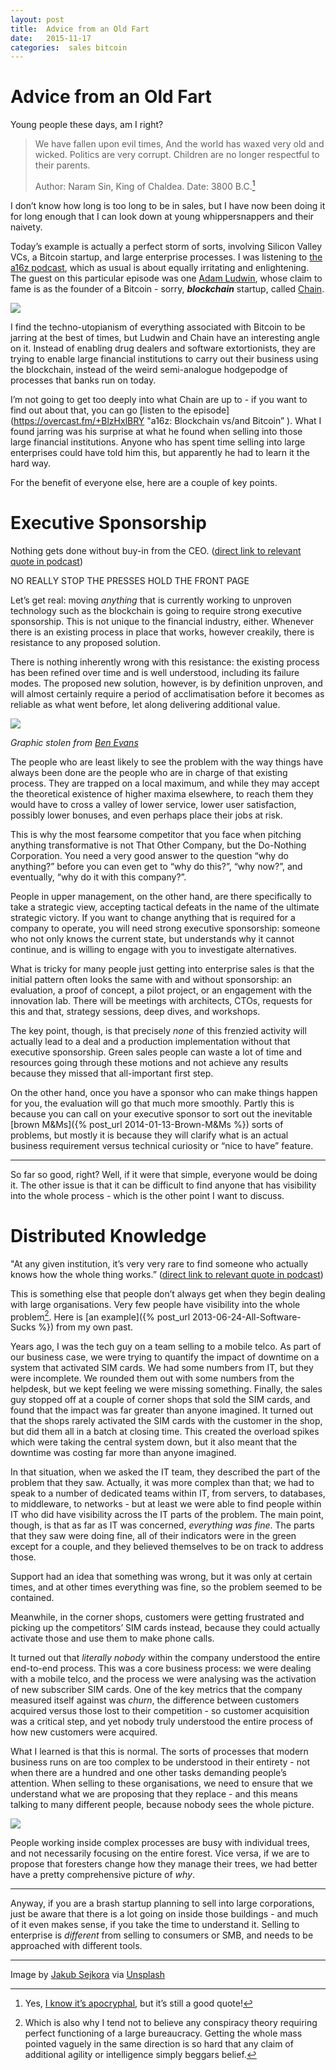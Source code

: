 ```yaml
---
layout: post
title:  Advice from an Old Fart 
date:   2015-11-17 
categories:  sales bitcoin 
---
```


# Advice from an Old Fart


Young people these days, am I right?

> We have fallen upon evil times,
> And the world has waxed very old and wicked.
> Politics are very corrupt.
> Children are no longer respectful to their parents.
>
> Author: Naram Sin, King of Chaldea. Date: 3800 B.C.[^1]

I don’t know how long is too long to be in sales, but I have now been doing it for long enough that I can look down at young whippersnappers and their naivety.

Today’s example is actually a perfect storm of sorts, involving Silicon Valley VCs, a Bitcoin startup, and large enterprise processes. I was listening to [the a16z podcast](https://overcast.fm/+BlzHxlBRY "a16z: Blockchain vs/and Bitcoin"), which as usual is about equally irritating and enlightening. The guest on this particular episode was one [Adam Ludwin](https://twitter.com/adamludwin), whose claim to fame is as the founder of a Bitcoin - sorry, ***blockchain*** startup, called [Chain](http://chain.com "Chain Enterprise Blockchain Platform").

![](/images/unknown_filename.10.jpeg)

I find the techno-utopianism of everything associated with Bitcoin to be jarring at the best of times, but Ludwin and Chain have an interesting angle on it. Instead of enabling drug dealers and software extortionists, they are trying to enable large financial institutions to carry out their business using the blockchain, instead of the weird semi-analogue hodgepodge of processes that banks run on today.

I’m not going to get too deeply into what Chain are up to - if you want to find out about that, you can go [listen to the episode](https://overcast.fm/+BlzHxlBRY "a16z: Blockchain vs/and Bitcoin” ). What I found jarring was his surprise at what he found when selling into those large financial institutions. Anyone who has spent time selling into large enterprises could have told him this, but apparently he had to learn it the hard way.

For the benefit of everyone else, here are a couple of key points.

# Executive Sponsorship

Nothing gets done without buy-in from the CEO. ([direct link to relevant quote in podcast](https://overcast.fm/+BlzHxlBRY/22:25))

NO REALLY STOP THE PRESSES HOLD THE FRONT PAGE

Let’s get real: moving *anything* that is currently working to unproven technology such as the blockchain is going to require strong executive sponsorship. This is not unique to the financial industry, either. Whenever there is an existing process in place that works, however creakily, there is resistance to any proposed solution.

There is nothing inherently wrong with this resistance: the existing process has been refined over time and is well understood, including its failure modes. The proposed new solution, however, is by definition unproven, and will almost certainly require a period of acclimatisation before it becomes as reliable as what went before, let along delivering additional value.

![](/images/unknown_filename.11.png)

*Graphic stolen from [Ben Evans](http://ben-evans.com/benedictevans/2015/11/7/mobile-ecosystems-and-the-death-of-pcs)*

The people who are least likely to see the problem with the way things have always been done are the people who are in charge of that existing process. They are trapped on a local maximum, and while they may accept the theoretical existence of higher maxima elsewhere, to reach them they would have to cross a valley of lower service, lower user satisfaction, possibly lower bonuses, and even perhaps place their jobs at risk.

This is why the most fearsome competitor that you face when pitching anything transformative is not That Other Company, but the Do-Nothing Corporation. You need a very good answer to the question “why do anything?” before you can even get to “why do this?”, “why now?”, and eventually, “why do it with this company?”.

People in upper management, on the other hand, are there specifically to take a strategic view, accepting tactical defeats in the name of the ultimate strategic victory. If you want to change anything that is required for a company to operate, you will need strong executive sponsorship: someone who not only knows the current state, but understands why it cannot continue, and is willing to engage with you to investigate alternatives.

What is tricky for many people just getting into enterprise sales is that the initial pattern often looks the same with and without sponsorship: an evaluation, a proof of concept, a pilot project, or an engagement with the innovation lab. There will be meetings with architects, CTOs, requests for this and that, strategy sessions, deep dives, and workshops.

The key point, though, is that precisely *none* of this frenzied activity will actually lead to a deal and a production implementation without that executive sponsorship. Green sales people can waste a lot of time and resources going through these motions and not achieve any results because they missed that all-important first step.

On the other hand, once you have a sponsor who can make things happen for you, the evaluation will go that much more smoothly. Partly this is because you can call on your executive sponsor to sort out the inevitable [brown M&Ms]({% post_url 2014-01-13-Brown-M&Ms %}) sorts of problems, but mostly it is because they will clarify what is an actual business requirement versus technical curiosity or “nice to have” feature.

***

So far so good, right? Well, if it were that simple, everyone would be doing it. The other issue is that it can be difficult to find anyone that has visibility into the whole process - which is the other point I want to discuss.

# Distributed Knowledge

"At any given institution, it’s very very rare to find someone who actually knows how the whole thing works.” ([direct link to relevant quote in podcast](https://overcast.fm/+BlzHxlBRY/23:40))

This is something else that people don’t always get when they begin dealing with large organisations. Very few people have visibility into the whole problem[^2]. Here is [an example]({% post_url 2013-06-24-All-Software-Sucks %}) from my own past.

Years ago, I was the tech guy on a team selling to a mobile telco. As part of our business case, we were trying to quantify the impact of downtime on a system that activated SIM cards. We had some numbers from IT, but they were incomplete. We rounded them out with some numbers from the helpdesk, but we kept feeling we were missing something. Finally, the sales guy stopped off at a couple of corner shops that sold the SIM cards, and found that the impact was far greater than anyone imagined. It turned out that the shops rarely activated the SIM cards with the customer in the shop, but did them all in a batch at closing time. This created the overload spikes which were taking the central system down, but it also meant that the downtime was costing far more than anyone imagined.

In that situation, when we asked the IT team, they described the part of the problem that they saw. Actually, it was more complex than that; we had to speak to a number of dedicated teams within IT, from servers, to databases, to middleware, to networks - but at least we were able to find people within IT who did have visibility across the IT parts of the problem. The main point, though, is that as far as IT was concerned, *everything was fine*. The parts that they saw were doing fine, all of their indicators were in the green except for a couple, and they believed themselves to be on track to address those. 

Support had an idea that something was wrong, but it was only at certain times, and at other times everything was fine, so the problem seemed to be contained.

Meanwhile, in the corner shops, customers were getting frustrated and picking up the competitors’ SIM cards instead, because they could actually activate those and use them to make phone calls.

It turned out that *literally nobody* within the company understood the entire end-to-end process. This was a core business process: we were dealing with a mobile telco, and the process we were analysing was the activation of new subscriber SIM cards. One of the key metrics that the company measured itself against was *churn*, the difference between customers acquired versus those lost to their competition - so customer acquisition was a critical step, and yet nobody truly understood the entire process of how new customers were acquired. 

What I learned is that this is normal. The sorts of processes that modern business runs on are too complex to be understood in their entirety - not when there are a hundred and one other tasks demanding people’s attention. When selling to these organisations, we need to ensure that we understand what we are proposing that they replace - and this means talking to many different people, because nobody sees the whole picture. 

![](/images/unknown_filename.12.jpeg) 

People working inside complex processes are busy with individual trees, and not necessarily focusing on the entire forest. Vice versa, if we are to propose that foresters change how they manage their trees, we had better have a pretty comprehensive picture of *why*.

***

Anyway, if you are a brash startup planning to sell into large corporations, just be aware that there is a lot going on inside those buildings - and much of it even makes sense, if you take the time to understand it. Selling to enterprise is *different* from selling to consumers or SMB, and needs to be approached with different tools.

***
Image by [Jakub Sejkora](http://www.instagram.com/jakubsejkora) via [Unsplash](https://unsplash.com)

[^1]: Yes, [I know it’s apocryphal](http://quoteinvestigator.com/2012/10/22/world-end/), but it’s still a good quote!
[^2]: Which is also why I tend not to believe any conspiracy theory requiring perfect functioning of a large bureaucracy. Getting the whole mass pointed vaguely in the same direction is so hard that any claim of additional agility or intelligence simply beggars belief.

                      